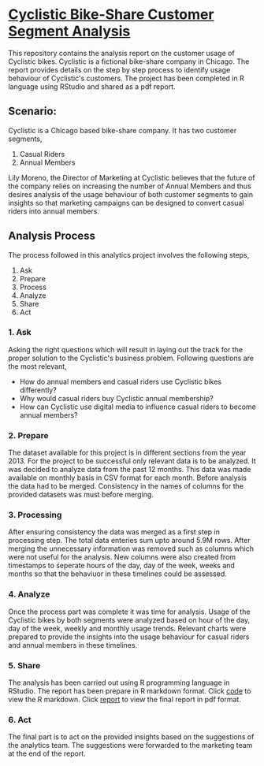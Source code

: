 # [Cyclistic Bike-Share Customer Segment Analysis](https://github.com/aaysul/data-analytics-capstone)

This repository contains the analysis report on the customer usage of Cyclistic bikes. Cyclistic is a fictional bike-share company in Chicago. The report provides details on the step by step process to identify usage behaviour of Cyclistic's customers. The project has been completed in R language using RStudio and shared as a pdf report. 

## Scenario:
Cyclistic is a Chicago based bike-share company. It has two customer segments,
1. Casual Riders
2. Annual Members 

Lily Moreno, the Director of Marketing at Cyclistic believes that the future of the company relies on increasing the number of Annual Members and thus desires analysis of the usage behaviour of both customer segments to gain insights so that marketing campaigns can be designed to convert casual riders into annual members.

## Analysis Process
The process followed in this analytics project involves the following steps,
1. Ask
2. Prepare
3. Process
4. Analyze
5. Share
6. Act

### 1. Ask
Asking the right questions which will result in laying out the track for the proper solution to the Cyclistic's business problem. Following questions are the most relevant,
* How do annual members and casual riders use Cyclistic bikes differently?
* Why would casual riders buy Cyclistic annual membership?
* How can Cyclistic use digital media to influence casual riders to become annual members?

### 2. Prepare
The dataset available for this project is in different sections from the year 2013. For the project to be successful only relevant data is to be analyzed. It was decided to analyze data from the past 12 months. This data was made available on monthly basis in CSV format for each month. Before analysis the data had to be merged. Consistency in the names of columns for the provided datasets was must before merging. 

### 3. Processing
After ensuring consistency the data was merged as a first step in processing step. The total data enteries sum upto around 5.9M rows. After merging the unnecessary information was removed such as columns which were not useful for the analysis. New columns were also created from timestamps to seperate hours of the day, day of the week, weeks and months so that the behaviuor in these timelines could be assessed.

### 4. Analyze
Once the process part was complete it was time for analysis. Usage of the Cyclistic bikes by both segments were analyzed based on hour of the day, day of the week, weekly and monthly usage trends. Relevant charts were prepared to provide the insights into the usage behaviour for casual riders and annual members in these timelines.

### 5. Share 
The analysis has been carried out using R programming language in RStudio. The report has been prepare in R markdown format. Click [code](https://github.com/aaysul/data-analytics-capstone/blob/main/Cyclistic_Analysis.Rmd) to view the R markdown. Click [report](https://github.com/aaysul/data-analytics-capstone/blob/main/Cyclistic_Analysis.pdf) to view the final report in pdf format.

### 6. Act
The final part is to act on the provided insights based on the suggestions of the analytics team. The suggestions were forwarded to the marketing team at the end of the report.



